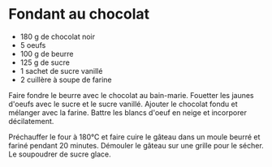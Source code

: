 # Fondant au chocolat

* 180 g de chocolat noir
* 5 oeufs
* 100 g de beurre
* 125 g de sucre
* 1 sachet de sucre vanillé
* 2 cuillère à soupe de farine

Faire fondre le beurre avec le chocolat au bain-marie. Fouetter les jaunes d'oeufs avec le sucre et le sucre vanillé. Ajouter le chocolat fondu et mélanger avec la farine. Battre les blancs d'oeuf en neige et incorporer décilatement.

Préchauffer le four à 180°C et faire cuire le gâteau dans un moule beurré et fariné pendant 20 minutes. Démouler le gâteau sur une grille pour le sécher. Le soupoudrer de sucre glace.
